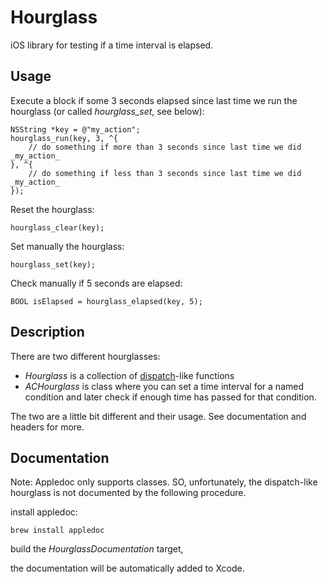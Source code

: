 Hourglass
=========

iOS library for testing if a time interval is elapsed.

## Usage

Execute a block if some 3 seconds elapsed since last time we run the hourglass (or called _hourglass_set_, see below):

    NSString *key = @"my_action";
    hourglass_run(key, 3, ^{
		// do something if more than 3 seconds since last time we did _my_action_
	}, ^{
		// do something if less than 3 seconds since last time we did _my_action_
	});
    
Reset the hourglass:

    hourglass_clear(key);
    
Set manually the hourglass:

    hourglass_set(key);

Check manually if 5 seconds are elapsed:

    BOOL isElapsed = hourglass_elapsed(key, 5);


## Description

There are two different hourglasses:

- _Hourglass_ is a collection of [dispatch](http://developer.apple.com/library/ios/#documentation/Performance/Reference/GCD_libdispatch_Ref/Reference/reference.html)-like functions
- _ACHourglass_ is class where you can set a time interval for a named condition and later check if enough time has passed for that condition.

The two are a little bit different and their usage. See documentation and headers for more.

## Documentation

Note: Appledoc only supports classes. SO, unfortunately, the dispatch-like hourglass is not documented by the following procedure.

install appledoc:

`brew install appledoc`

build the _HourglassDocumentation_ target,

the documentation will be automatically added to Xcode.